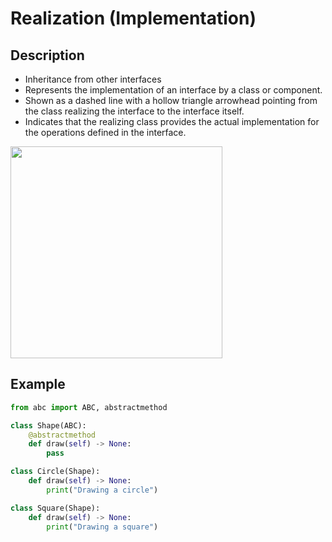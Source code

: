 # Realization (Implementation)

## Description

- Inheritance from other interfaces
- Represents the implementation of an interface by a class or component.
- Shown as a dashed line with a hollow triangle arrowhead pointing from the class realizing the interface to the interface itself.
- Indicates that the realizing class provides the actual implementation for the operations defined in the interface.

<img src="image2.png" style="width:3.53125in" />

## Example

```python
from abc import ABC, abstractmethod

class Shape(ABC):
    @abstractmethod
    def draw(self) -> None:
        pass

class Circle(Shape):
    def draw(self) -> None:
        print("Drawing a circle")

class Square(Shape):
    def draw(self) -> None:
        print("Drawing a square")
```
